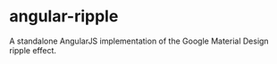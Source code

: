 angular-ripple
==============

A standalone AngularJS implementation of the Google Material Design ripple effect.

